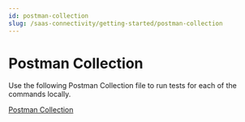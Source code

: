```yaml
---
id: postman-collection
slug: /saas-connectivity/getting-started/postman-collection
---
```

# Postman Collection

Use the following Postman Collection file to run tests for each of the commands locally. 

[Postman Collection](../../../files/SaaS_Connectivity.postman_collection)